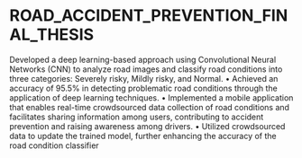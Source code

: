 # ROAD_ACCIDENT_PREVENTION_FINAL_THESIS


Developed a deep learning-based approach using Convolutional Neural Networks (CNN) to analyze road images and
classify road conditions into three categories: Severely risky, Mildly risky, and Normal.
• Achieved an accuracy of 95.5% in detecting problematic road conditions through the application of deep learning
techniques.
• Implemented a mobile application that enables real-time crowdsourced data collection of road conditions and
facilitates sharing information among users, contributing to accident prevention and raising awareness among
drivers.
• Utilized crowdsourced data to update the trained model, further enhancing the accuracy of the road condition
classifier
